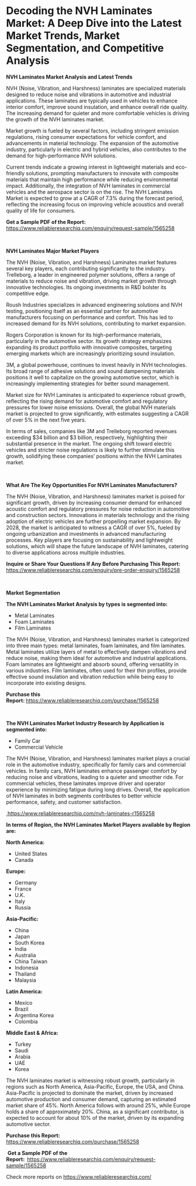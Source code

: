 <p><h1>Decoding the NVH Laminates Market: A Deep Dive into the Latest Market Trends, Market Segmentation, and Competitive Analysis</h1></p><p><strong>NVH Laminates Market Analysis and Latest Trends</strong></p>
<p><p>NVH (Noise, Vibration, and Harshness) laminates are specialized materials designed to reduce noise and vibrations in automotive and industrial applications. These laminates are typically used in vehicles to enhance interior comfort, improve sound insulation, and enhance overall ride quality. The increasing demand for quieter and more comfortable vehicles is driving the growth of the NVH laminates market.</p><p>Market growth is fueled by several factors, including stringent emission regulations, rising consumer expectations for vehicle comfort, and advancements in material technology. The expansion of the automotive industry, particularly in electric and hybrid vehicles, also contributes to the demand for high-performance NVH solutions. </p><p>Current trends indicate a growing interest in lightweight materials and eco-friendly solutions, prompting manufacturers to innovate with composite materials that maintain high performance while reducing environmental impact. Additionally, the integration of NVH laminates in commercial vehicles and the aerospace sector is on the rise. The NVH Laminates Market is expected to grow at a CAGR of 7.3% during the forecast period, reflecting the increasing focus on improving vehicle acoustics and overall quality of life for consumers.</p></p>
<p><strong>Get a Sample PDF of the Report:&nbsp;</strong> <a href="https://www.reliableresearchiq.com/enquiry/request-sample/1565258?utm_campaign=1876&utm_medium=2&utm_source=Github&utm_content=ia&utm_term=01022025&utm_id=nvh-laminates">https://www.reliableresearchiq.com/enquiry/request-sample/1565258</a></p>
<p>&nbsp;</p>
<p><strong>NVH Laminates Major Market Players</strong></p>
<p><p>The NVH (Noise, Vibration, and Harshness) Laminates market features several key players, each contributing significantly to the industry. Trelleborg, a leader in engineered polymer solutions, offers a range of materials to reduce noise and vibration, driving market growth through innovative technologies. Its ongoing investments in R&D bolster its competitive edge.</p><p>Roush Industries specializes in advanced engineering solutions and NVH testing, positioning itself as an essential partner for automotive manufacturers focusing on performance and comfort. This has led to increased demand for its NVH solutions, contributing to market expansion.</p><p>Rogers Corporation is known for its high-performance materials, particularly in the automotive sector. Its growth strategy emphasizes expanding its product portfolio with innovative composites, targeting emerging markets which are increasingly prioritizing sound insulation.</p><p>3M, a global powerhouse, continues to invest heavily in NVH technologies. Its broad range of adhesive solutions and sound dampening materials positions it well to capitalize on the growing automotive sector, which is increasingly implementing strategies for better sound management.</p><p>Market size for NVH Laminates is anticipated to experience robust growth, reflecting the rising demand for automotive comfort and regulatory pressures for lower noise emissions. Overall, the global NVH materials market is projected to grow significantly, with estimates suggesting a CAGR of over 5% in the next five years.</p><p>In terms of sales, companies like 3M and Trelleborg reported revenues exceeding $34 billion and $3 billion, respectively, highlighting their substantial presence in the market. The ongoing shift toward electric vehicles and stricter noise regulations is likely to further stimulate this growth, solidifying these companies’ positions within the NVH Laminates market.</p></p>
<p>&nbsp;</p>
<p><strong>What Are The Key Opportunities For NVH Laminates Manufacturers?</strong></p>
<p><p>The NVH (Noise, Vibration, and Harshness) laminates market is poised for significant growth, driven by increasing consumer demand for enhanced acoustic comfort and regulatory pressures for noise reduction in automotive and construction sectors. Innovations in materials technology and the rising adoption of electric vehicles are further propelling market expansion. By 2028, the market is anticipated to witness a CAGR of over 5%, fueled by ongoing urbanization and investments in advanced manufacturing processes. Key players are focusing on sustainability and lightweight solutions, which will shape the future landscape of NVH laminates, catering to diverse applications across multiple industries.</p></p>
<p><strong>Inquire or Share Your Questions If Any Before Purchasing This Report:</strong> <a href="https://www.reliableresearchiq.com/enquiry/pre-order-enquiry/1565258?utm_campaign=1876&utm_medium=2&utm_source=Github&utm_content=ia&utm_term=01022025&utm_id=nvh-laminates">https://www.reliableresearchiq.com/enquiry/pre-order-enquiry/1565258</a></p>
<p>&nbsp;</p>
<p><strong>Market Segmentation</strong></p>
<p><strong>The NVH Laminates Market Analysis by types is segmented into:</strong></p>
<p><ul><li>Metal Laminates</li><li>Foam Laminates</li><li>Film Laminates</li></ul></p>
<p><p>The NVH (Noise, Vibration, and Harshness) laminates market is categorized into three main types: metal laminates, foam laminates, and film laminates. Metal laminates utilize layers of metal to effectively dampen vibrations and reduce noise, making them ideal for automotive and industrial applications. Foam laminates are lightweight and absorb sound, offering versatility in various industries. Film laminates, often used for their thin profiles, provide effective sound insulation and vibration reduction while being easy to incorporate into existing designs.</p></p>
<p><strong>Purchase this Report:&nbsp;</strong><a href="https://www.reliableresearchiq.com/purchase/1565258?utm_campaign=1876&utm_medium=2&utm_source=Github&utm_content=ia&utm_term=01022025&utm_id=nvh-laminates">https://www.reliableresearchiq.com/purchase/1565258</a></p>
<p>&nbsp;</p>
<p><strong>The NVH Laminates Market Industry Research by Application is segmented into:</strong></p>
<p><ul><li>Family Car</li><li>Commercial Vehicle</li></ul></p>
<p><p>The NVH (Noise, Vibration, and Harshness) laminates market plays a crucial role in the automotive industry, specifically for family cars and commercial vehicles. In family cars, NVH laminates enhance passenger comfort by reducing noise and vibrations, leading to a quieter and smoother ride. For commercial vehicles, these laminates improve driver and operator experience by minimizing fatigue during long drives. Overall, the application of NVH laminates in both segments contributes to better vehicle performance, safety, and customer satisfaction.</p></p>
<p><a href="https://www.reliableresearchiq.com/nvh-laminates-r1565258?utm_campaign=1876&utm_medium=2&utm_source=Github&utm_content=ia&utm_term=01022025&utm_id=nvh-laminates">&nbsp;https://www.reliableresearchiq.com/nvh-laminates-r1565258</a></p>
<p><strong>In terms of Region, the NVH Laminates Market Players available by Region are:</strong></p>
<p>
    <p> <strong> North America: </strong>
        <ul>
            <li>United States</li>
            <li>Canada</li>
        </ul>
        </p> 
    <p> <strong> Europe: </strong>
        <ul>
            <li>Germany</li>
            <li>France</li>
            <li>U.K.</li>
            <li>Italy</li>
            <li>Russia</li>
        </ul>
        </p> 
    <p> <strong> Asia-Pacific: </strong>
        <ul>
            <li>China</li>
            <li>Japan</li>
            <li>South Korea</li>
            <li>India</li>
            <li>Australia</li>
            <li>China Taiwan</li>
            <li>Indonesia</li>
            <li>Thailand</li>
            <li>Malaysia</li>
        </ul>
        </p> 
    <p> <strong> Latin America: </strong>
        <ul>
            <li>Mexico</li>
            <li>Brazil</li>
            <li>Argentina Korea</li>
            <li>Colombia</li>
        </ul>
        </p> 
    <p> <strong> Middle East & Africa: </strong>
        <ul>
            <li>Turkey</li>
            <li>Saudi</li>
            <li>Arabia</li>
            <li>UAE</li>
            <li>Korea</li>
        </ul>
    </p>
    </p>
<p><p>The NVH laminates market is witnessing robust growth, particularly in regions such as North America, Asia-Pacific, Europe, the USA, and China. Asia-Pacific is projected to dominate the market, driven by increased automotive production and consumer demand, capturing an estimated market share of 45%. North America follows with around 25%, while Europe holds a share of approximately 20%. China, as a significant contributor, is expected to account for about 10% of the market, driven by its expanding automotive sector.</p></p>
<p><strong>Purchase this Report: </strong><a href="https://www.reliableresearchiq.com/purchase/1565258?utm_campaign=1876&utm_medium=2&utm_source=Github&utm_content=ia&utm_term=01022025&utm_id=nvh-laminates">https://www.reliableresearchiq.com/purchase/1565258</a></p>
<p>&nbsp;<strong>Get a Sample PDF of the Report:&nbsp;&nbsp;</strong><a href="https://www.reliableresearchiq.com/enquiry/request-sample/1565258?utm_campaign=1876&utm_medium=2&utm_source=Github&utm_content=ia&utm_term=01022025&utm_id=nvh-laminates">https://www.reliableresearchiq.com/enquiry/request-sample/1565258</a></p>
<p><strong></strong></p>
<p>Check more reports on <a href="https://www.reliableresearchiq.com/?utm_campaign=1876&utm_medium=2&utm_source=Github&utm_content=ia&utm_term=01022025&utm_id=nvh-laminates">https://www.reliableresearchiq.com/</a></p>